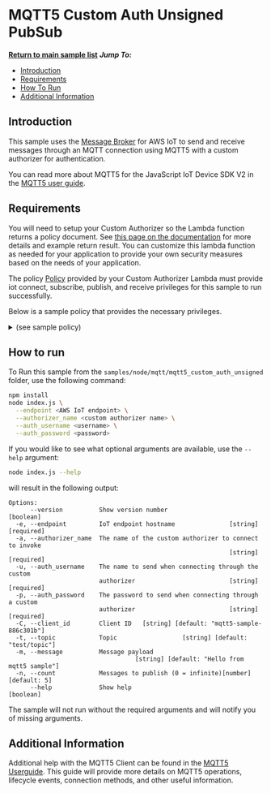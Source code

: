 # MQTT5 Custom Auth Unsigned PubSub

[**Return to main sample list**](../../README.md)
*__Jump To:__*
* [Introduction](#introduction)
* [Requirements](#requirements)
* [How To Run](#how-to-run)
* [Additional Information](#additional-information)

## Introduction
This sample uses the
[Message Broker](https://docs.aws.amazon.com/iot/latest/developerguide/iot-message-broker.html)
for AWS IoT to send and receive messages through an MQTT connection using MQTT5 with a custom authorizer for authentication.

You can read more about MQTT5 for the JavaScript IoT Device SDK V2 in the [MQTT5 user guide](https://github.com/awslabs/aws-crt-nodejs/blob/main/MQTT5-UserGuide.md).

## Requirements

You will need to setup your Custom Authorizer so the Lambda function returns a policy document. See [this page on the documentation](https://docs.aws.amazon.com/iot/latest/developerguide/config-custom-auth.html) for more details and example return result. You can customize this lambda function as needed for your application to provide your own security measures based on the needs of your application.

The policy [Policy](https://docs.aws.amazon.com/iot/latest/developerguide/iot-policies.html) provided by your Custom Authorizer Lambda must provide iot connect, subscribe, publish, and receive privileges for this sample to run successfully.

Below is a sample policy that provides the necessary privileges.

<details>
<summary>(see sample policy)</summary>
<pre>
{
  "Version": "2012-10-17",
  "Statement": [
    {
      "Effect": "Allow",
      "Action": [
        "iot:Publish",
        "iot:Receive"
      ],
      "Resource": [
        "arn:aws:iot:<b>region</b>:<b>account</b>:topic/test/topic"
      ]
    },
    {
      "Effect": "Allow",
      "Action": [
        "iot:Subscribe"
      ],
      "Resource": [
        "arn:aws:iot:<b>region</b>:<b>account</b>:topicfilter/test/topic"
      ]
    },
    {
      "Effect": "Allow",
      "Action": [
        "iot:Connect"
      ],
      "Resource": [
        "arn:aws:iot:<b>region</b>:<b>account</b>:client/mqtt5-sample-*"
      ]
    }
  ]
}
</pre>

Replace with the following with the data from your AWS account:
* `<region>`: The AWS IoT Core region where you created your AWS IoT Core thing you wish to use with this sample. For example `us-east-1`.
* `<account>`: Your AWS IoT Core account ID. This is the set of numbers in the top right next to your AWS account name when using the AWS IoT Core website.

Note that in a real application, you may want to avoid the use of wildcards in your ClientID or use them selectively. Please follow best practices when working with AWS on production applications using the SDK. Also, for the purposes of this sample, please make sure your policy allows a client ID of `mqtt5-sample-*` to connect or use `--client_id <client ID here>` to send the client ID your policy supports.

</details>

## How to run

To Run this sample from the `samples/node/mqtt/mqtt5_custom_auth_unsigned` folder, use the following command:

```sh
npm install
node index.js \
  --endpoint <AWS IoT endpoint> \
  --authorizer_name <custom authorizer name> \
  --auth_username <username> \
  --auth_password <password>
```
If you would like to see what optional arguments are available, use the `--help` argument:
``` sh
node index.js --help
```

will result in the following output:
```
Options:
      --version          Show version number                           [boolean]
  -e, --endpoint         IoT endpoint hostname               [string] [required]
  -a, --authorizer_name  The name of the custom authorizer to connect to invoke
                                                             [string] [required]
  -u, --auth_username    The name to send when connecting through the custom
                         authorizer                          [string] [required]
  -p, --auth_password    The password to send when connecting through a custom
                         authorizer                          [string] [required]
  -C, --client_id        Client ID   [string] [default: "mqtt5-sample-886c301b"]
  -t, --topic            Topic                  [string] [default: "test/topic"]
  -m, --message          Message payload
                                   [string] [default: "Hello from mqtt5 sample"]
  -n, --count            Messages to publish (0 = infinite)[number] [default: 5]
      --help             Show help                                     [boolean]
```

The sample will not run without the required arguments and will notify you of missing arguments.

## Additional Information
Additional help with the MQTT5 Client can be found in the [MQTT5 Userguide](https://github.com/awslabs/aws-crt-nodejs/blob/main/MQTT5-UserGuide.md). This guide will provide more details on MQTT5 operations, lifecycle events, connection methods, and other useful information.